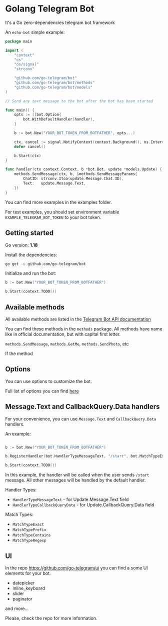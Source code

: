 # Golang Telegram Bot

It's a Go zero-dependencies telegram bot framework

An `echo-bot` simple example:

```go
package main

import (
	"context"
	"os"
	"os/signal"
	"strconv"

	"github.com/go-telegram/bot"
	"github.com/go-telegram/bot/methods"
	"github.com/go-telegram/bot/models"
)

// Send any text message to the bot after the bot has been started

func main() {
	opts := []bot.Option{
		bot.WithDefaultHandler(handler),
	}

	b := bot.New("YOUR_BOT_TOKEN_FROM_BOTFATHER", opts...)

	ctx, cancel := signal.NotifyContext(context.Background(), os.Interrupt)
	defer cancel()

	b.Start(ctx)
}

func handler(ctx context.Context, b *bot.Bot, update *models.Update) {
	methods.SendMessage(ctx, b, &methods.SendMessageParams{
		ChatID: strconv.Itoa(update.Message.Chat.ID),
		Text:   update.Message.Text,
	})
}
```

You can find more examples in the examples folder.

For test examples, you should set environment variable `EXAMPLE_TELEGRAM_BOT_TOKEN` to your bot token.

## Getting started

Go version: **1.18**

Install the dependencies:

```bash
go get -u github.com/go-telegram/bot
```

Initialize and run the bot:

```go
b := bot.New("YOUR_BOT_TOKEN_FROM_BOTFATHER")

b.Start(context.TODO())
```

## Available methods

All available methods are listed in the [Telegram Bot API documentation](https://core.telegram.org/bots/api)

You can find these methods in the `methods` package. All methods have name like in official documentation, but with capital first letter.

`methods.SendMessage`, `methods.GetMe`, `methods.SendPhoto`, etc

If the method 

## Options

You can use options to customize the bot.

Full list of options you can find [here](options.go)

## Message.Text and CallbackQuery.Data handlers

For your convenience, you can use `Message.Text` and `CallbackQuery.Data` handlers.

An example:

```go

b := bot.New("YOUR_BOT_TOKEN_FROM_BOTFATHER")

b.RegisterHandler(bot.HandlerTypeMessageText, "/start", bot.MatchTypeExact, myStartHandler)

b.Start(context.TODO())
```

In this example, the handler will be called when the user sends `/start` message. All other messages will be handled by the default handler.

Handler Types:
- `HandlerTypeMessageText` - for Update.Message.Text field
- `HandlerTypeCallbackQueryData` - for Update.CallbackQuery.Data field

Match Types:
- `MatchTypeExact` 
- `MatchTypePrefix` 
- `MatchTypeContains`
- `MatchTypeRegexp`

## UI

In the repo https://github.com/go-telegram/ui you can find a some UI elements for your bot.

- datepicker
- inline_keyboard
- slider
- paginator

and more...

Please, check the repo for more information.
